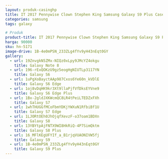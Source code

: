 ```yaml
---
layout: produk-casinghp
title: IT 2017 Pennywise Clown Stephen King Samsung Galaxy S9 Plus Case
categories: samsung
tags: galaxy

# Produk
product-title: IT 2017 Pennywise Clown Stephen King Samsung Galaxy S9 Plus Case
harga: 90000
sku: hn-5171
image-drive: 1B-4e0mPSN_233ZLg4fYv9yH43nEqt0GY
gallery:
  - url: 19ZnvgkN5ZMx-NIQz0xLpy9JMcYZ4okgu
    title: Galaxy Note 8
  - url: 196-rExQOKzU9gz5eogHgNIUTLp3117YN
    title: Galaxy S6
  - url: 1uPgXoBayctAAp987Cxos6Ye60n_kVDlE
    title: Galaxy S6 Edge
  - url: 1oj8vDqHK9kr3Xt9llaPjfVfDksEYVne9
    title: Galaxy S6 Edge Plus
  - url: 1Bx-2gldJXKWcmQC8LR4tPeiLTEDZxFXh
    title: Galaxy S7
  - url: 1whTHUGGfMCoFbmYDKjYWXuN1RfbiBf1U
    title: Galaxy S7 Edge
  - url: 1LJORtOEh0JhOjqfXevzF-o37oam1BDXn
    title: Galaxy S8
  - url: 13YBYtpAjFNTX9WI8HkRiQ-4P7SimQktm
    title: Galaxy S8 Plus
  - url: 16_MFlKEgUFYIf_a_B1rjqVUAONIVW5fj
    title: Galaxy S9
  - url: 1B-4e0mPSN_233ZLg4fYv9yH43nEqt0GY
    title: Galaxy S9 Plus
---
```


